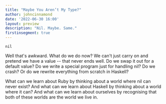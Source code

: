```yaml
---
title: "Maybe You Aren’t My Type?"
author: johncinnamond
date: '2022-06-30 16:00'
layout: preview
description: "Nil. Maybe. Same."
firstinsegment: true
---
```


`nil`

Well that's awkward. What do we do now? We can't just carry on and pretend we have a value -- that never ends well. Do we swap it out for a default value? Do we write a special program just for handling nil? Do we crash? Or do we rewrite everything from scratch in Haskell?

What can we learn about Ruby by thinking about a world where nil can never exist? And what can we learn about Haskell by thinking about a world where it can? And what can we learn about ourselves by recognising that both of these worlds are the world we live in.